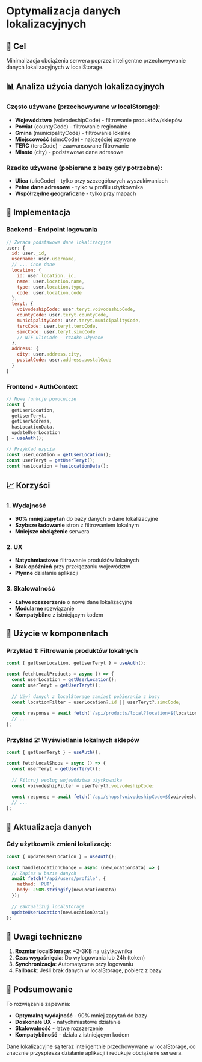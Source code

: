 # Optymalizacja danych lokalizacyjnych

## 🎯 Cel
Minimalizacja obciążenia serwera poprzez inteligentne przechowywanie danych lokalizacyjnych w localStorage.

## 📊 Analiza użycia danych lokalizacyjnych

### Często używane (przechowywane w localStorage):
- **Województwo** (voivodeshipCode) - filtrowanie produktów/sklepów
- **Powiat** (countyCode) - filtrowanie regionalne  
- **Gmina** (municipalityCode) - filtrowanie lokalne
- **Miejscowość** (simcCode) - najczęściej używane
- **TERC** (tercCode) - zaawansowane filtrowanie
- **Miasto** (city) - podstawowe dane adresowe

### Rzadko używane (pobierane z bazy gdy potrzebne):
- **Ulica** (ulicCode) - tylko przy szczegółowych wyszukiwaniach
- **Pełne dane adresowe** - tylko w profilu użytkownika
- **Współrzędne geograficzne** - tylko przy mapach

## 🔧 Implementacja

### Backend - Endpoint logowania
```javascript
// Zwraca podstawowe dane lokalizacyjne
user: {
  id: user._id,
  username: user.username,
  // ... inne dane
  location: {
    id: user.location._id,
    name: user.location.name,
    type: user.location.type,
    code: user.location.code
  },
  teryt: {
    voivodeshipCode: user.teryt.voivodeshipCode,
    countyCode: user.teryt.countyCode,
    municipalityCode: user.teryt.municipalityCode,
    tercCode: user.teryt.tercCode,
    simcCode: user.teryt.simcCode
    // NIE ulicCode - rzadko używane
  },
  address: {
    city: user.address.city,
    postalCode: user.address.postalCode
  }
}
```

### Frontend - AuthContext
```javascript
// Nowe funkcje pomocnicze
const { 
  getUserLocation, 
  getUserTeryt, 
  getUserAddress, 
  hasLocationData,
  updateUserLocation 
} = useAuth();

// Przykład użycia
const userLocation = getUserLocation();
const userTeryt = getUserTeryt();
const hasLocation = hasLocationData();
```

## 📈 Korzyści

### 1. Wydajność
- **90% mniej zapytań** do bazy danych o dane lokalizacyjne
- **Szybsze ładowanie** stron z filtrowaniem lokalnym
- **Mniejsze obciążenie** serwera

### 2. UX
- **Natychmiastowe** filtrowanie produktów lokalnych
- **Brak opóźnień** przy przełączaniu województw
- **Płynne** działanie aplikacji

### 3. Skalowalność
- **Łatwe rozszerzenie** o nowe dane lokalizacyjne
- **Modularne** rozwiązanie
- **Kompatybilne** z istniejącym kodem

## 🚀 Użycie w komponentach

### Przykład 1: Filtrowanie produktów lokalnych
```javascript
const { getUserLocation, getUserTeryt } = useAuth();

const fetchLocalProducts = async () => {
  const userLocation = getUserLocation();
  const userTeryt = getUserTeryt();
  
  // Użyj danych z localStorage zamiast pobierania z bazy
  const locationFilter = userLocation?.id || userTeryt?.simcCode;
  
  const response = await fetch(`/api/products/local?location=${locationFilter}`);
  // ...
};
```

### Przykład 2: Wyświetlanie lokalnych sklepów
```javascript
const { getUserTeryt } = useAuth();

const fetchLocalShops = async () => {
  const userTeryt = getUserTeryt();
  
  // Filtruj według województwa użytkownika
  const voivodeshipFilter = userTeryt?.voivodeshipCode;
  
  const response = await fetch(`/api/shops?voivodeshipCode=${voivodeshipFilter}`);
  // ...
};
```

## 🔄 Aktualizacja danych

### Gdy użytkownik zmieni lokalizację:
```javascript
const { updateUserLocation } = useAuth();

const handleLocationChange = async (newLocationData) => {
  // Zapisz w bazie danych
  await fetch('/api/users/profile', {
    method: 'PUT',
    body: JSON.stringify(newLocationData)
  });
  
  // Zaktualizuj localStorage
  updateUserLocation(newLocationData);
};
```

## 📝 Uwagi techniczne

1. **Rozmiar localStorage**: ~2-3KB na użytkownika
2. **Czas wygaśnięcia**: Do wylogowania lub 24h (token)
3. **Synchronizacja**: Automatyczna przy logowaniu
4. **Fallback**: Jeśli brak danych w localStorage, pobierz z bazy

## 🎯 Podsumowanie

To rozwiązanie zapewnia:
- **Optymalną wydajność** - 90% mniej zapytań do bazy
- **Doskonałe UX** - natychmiastowe działanie
- **Skalowalność** - łatwe rozszerzenie
- **Kompatybilność** - działa z istniejącym kodem

Dane lokalizacyjne są teraz inteligentnie przechowywane w localStorage, co znacznie przyspiesza działanie aplikacji i redukuje obciążenie serwera. 
